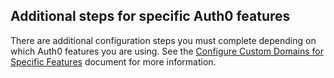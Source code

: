 ## Additional steps for specific Auth0 features

There are additional configuration steps you must complete depending on which Auth0 features you are using. See the [Configure Custom Domains for Specific Features](/custom-domains/additional-configuration) document for more information.